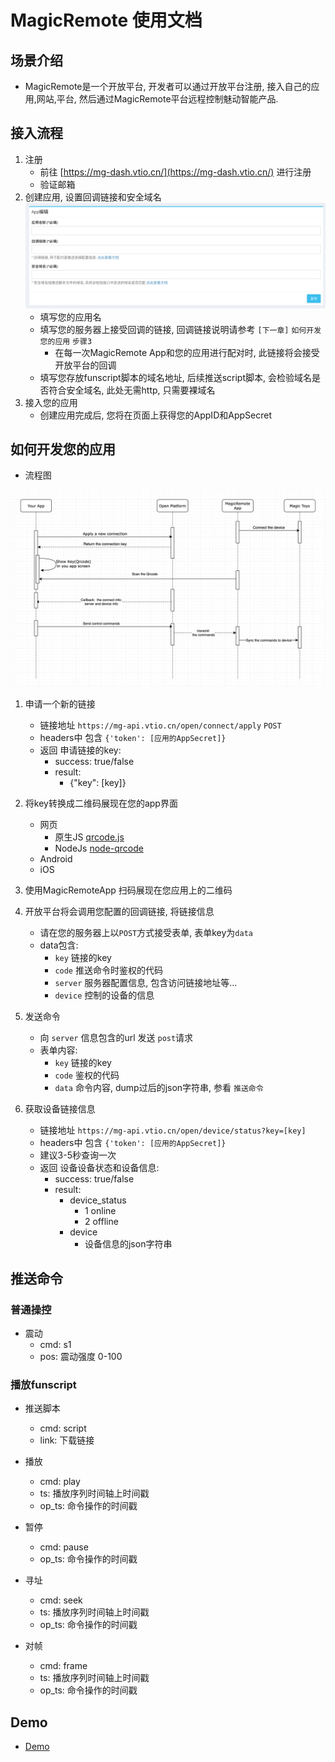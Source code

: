 # MagicRemote 使用文档

## 场景介绍

* MagicRemote是一个开放平台, 开发者可以通过开放平台注册, 接入自己的应用,网站,平台, 然后通过MagicRemote平台远程控制魅动智能产品.

## 接入流程

1. 注册
    * 前往 [https://mg-dash.vtio.cn/](https://mg-dash.vtio.cn/) 进行注册
    * 验证邮箱
2. 创建应用, 设置回调链接和安全域名
   ![create-app.png](res/create-app.png)
    * 填写您的应用名
    * 填写您的服务器上接受回调的链接, 回调链接说明请参考 `[下一章]` `如何开发您的应用` `步骤3`
        * 在每一次MagicRemote App和您的应用进行配对时, 此链接将会接受开放平台的回调
    * 填写您存放funscript脚本的域名地址, 后续推送script脚本, 会检验域名是否符合安全域名, 此处无需http, 只需要裸域名
3. 接入您的应用
    * 创建应用完成后, 您将在页面上获得您的AppID和AppSecret

## 如何开发您的应用

* 流程图

![flow.png](res/flow.png)

1. 申请一个新的链接
    * 链接地址 `https://mg-api.vtio.cn/open/connect/apply` `POST`
    * headers中 包含 `{'token': [应用的AppSecret]}`
    * 返回 申请链接的key:
        * success: true/false
        * result:
            * {"key": [key]}

2. 将key转换成二维码展现在您的app界面
    * 网页
        * 原生JS [qrcode.js](http://davidshimjs.github.io/qrcodejs/)
        * NodeJs [node-qrcode](https://www.npmjs.com/package/qrcode)
    * Android
    * iOS
3. 使用MagicRemoteApp 扫码展现在您应用上的二维码
4. 开放平台将会调用您配置的回调链接, 将链接信息
    * 请在您的服务器上以`POST`方式接受表单, 表单key为`data`
    * data包含:
        * `key` 链接的key
        * `code` 推送命令时鉴权的代码
        * `server` 服务器配置信息, 包含访问链接地址等...
        * `device` 控制的设备的信息
5. 发送命令
    * 向 `server` 信息包含的url 发送 `post`请求
    * 表单内容:
        * `key` 链接的key
        * `code` 鉴权的代码
        * `data` 命令内容, dump过后的json字符串, 参看 `推送命令`

6. 获取设备链接信息
    * 链接地址 `https://mg-api.vtio.cn/open/device/status?key=[key]`
    * headers中 包含 `{'token': [应用的AppSecret]}`
    * 建议3-5秒查询一次
    * 返回 设备设备状态和设备信息:
        * success: true/false
        * result:
            * device_status
                * 1 online
                * 2 offline
            * device
                * 设备信息的json字符串

## 推送命令

### 普通操控

* 震动
    * cmd: s1
    * pos: 震动强度 0-100

### 播放funscript

* 推送脚本
    * cmd: script
    * link: 下载链接

* 播放
    * cmd: play
    * ts: 播放序列时间轴上时间戳
    * op_ts: 命令操作的时间戳

* 暂停
    * cmd: pause
    * op_ts: 命令操作的时间戳

* 寻址
    * cmd: seek
    * ts: 播放序列时间轴上时间戳
    * op_ts: 命令操作的时间戳

* 对帧
    * cmd: frame
    * ts: 播放序列时间轴上时间戳
    * op_ts: 命令操作的时间戳

## Demo

* [Demo](https://htmlpreview.github.io/?https://github.com/vtrump/magicremote-docs/blob/main/docs/demo.html)